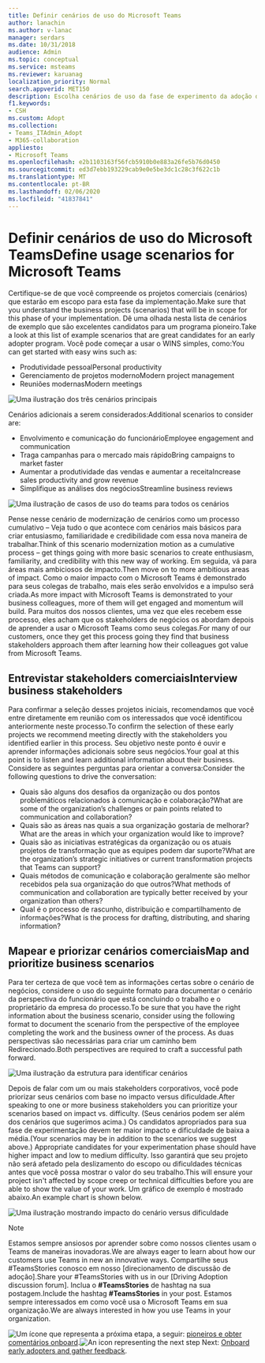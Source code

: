 ```yaml
---
title: Definir cenários de uso do Microsoft Teams
author: lanachin
ms.author: v-lanac
manager: serdars
ms.date: 10/31/2018
audience: Admin
ms.topic: conceptual
ms.service: msteams
ms.reviewer: karuanag
localization_priority: Normal
search.appverid: MET150
description: Escolha cenários de uso da fase de experimento da adoção de suas equipes.
f1.keywords:
- CSH
ms.custom: Adopt
ms.collection:
- Teams_ITAdmin_Adopt
- M365-collaboration
appliesto:
- Microsoft Teams
ms.openlocfilehash: e2b1103163f56fcb5910b0e883a26fe5b76d0450
ms.sourcegitcommit: ed3d7ebb193229cab9e0e5be3dc1c28c3f622c1b
ms.translationtype: MT
ms.contentlocale: pt-BR
ms.lasthandoff: 02/06/2020
ms.locfileid: "41837841"
---
```

# <a name="define-usage-scenarios-for-microsoft-teams"></a><span data-ttu-id="27353-103">Definir cenários de uso do Microsoft Teams</span><span class="sxs-lookup"><span data-stu-id="27353-103">Define usage scenarios for Microsoft Teams</span></span>

<span data-ttu-id="27353-104">Certifique-se de que você compreende os projetos comerciais (cenários) que estarão em escopo para esta fase da implementação.</span><span class="sxs-lookup"><span data-stu-id="27353-104">Make sure that you understand the business projects (scenarios) that will be in scope for this phase of your implementation.</span></span> <span data-ttu-id="27353-105">Dê uma olhada nesta lista de cenários de exemplo que são excelentes candidatos para um programa pioneiro.</span><span class="sxs-lookup"><span data-stu-id="27353-105">Take a look at this list of example scenarios that are great candidates for an early adopter program.</span></span> <span data-ttu-id="27353-106">Você pode começar a usar o WINS simples, como:</span><span class="sxs-lookup"><span data-stu-id="27353-106">You can get started with easy wins such as:</span></span>

- <span data-ttu-id="27353-107">Produtividade pessoal</span><span class="sxs-lookup"><span data-stu-id="27353-107">Personal productivity</span></span>
- <span data-ttu-id="27353-108">Gerenciamento de projetos moderno</span><span class="sxs-lookup"><span data-stu-id="27353-108">Modern project management</span></span>
- <span data-ttu-id="27353-109">Reuniões modernas</span><span class="sxs-lookup"><span data-stu-id="27353-109">Modern meetings</span></span>

![Uma ilustração dos três cenários principais](media/teams-adoption-modernizing-core-scenarios.png)

<span data-ttu-id="27353-111">Cenários adicionais a serem considerados:</span><span class="sxs-lookup"><span data-stu-id="27353-111">Additional scenarios to consider are:</span></span>

- <span data-ttu-id="27353-112">Envolvimento e comunicação do funcionário</span><span class="sxs-lookup"><span data-stu-id="27353-112">Employee engagement and communication</span></span>
- <span data-ttu-id="27353-113">Traga campanhas para o mercado mais rápido</span><span class="sxs-lookup"><span data-stu-id="27353-113">Bring campaigns to market faster</span></span>
- <span data-ttu-id="27353-114">Aumentar a produtividade das vendas e aumentar a receita</span><span class="sxs-lookup"><span data-stu-id="27353-114">Increase sales productivity and grow revenue</span></span>
- <span data-ttu-id="27353-115">Simplifique as análises dos negócios</span><span class="sxs-lookup"><span data-stu-id="27353-115">Streamline business reviews</span></span>

![Uma ilustração de casos de uso do teams para todos os cenários](media/teams-adoption-use-cases.png)

<span data-ttu-id="27353-117">Pense nesse cenário de modernização de cenários como um processo cumulativo – Veja tudo o que acontece com cenários mais básicos para criar entusiasmo, familiaridade e credibilidade com essa nova maneira de trabalhar.</span><span class="sxs-lookup"><span data-stu-id="27353-117">Think of this scenario modernization motion as a cumulative process – get things going with more basic scenarios to create enthusiasm, familiarity, and credibility with this new way of working.</span></span> <span data-ttu-id="27353-118">Em seguida, vá para áreas mais ambiciosos de impacto.</span><span class="sxs-lookup"><span data-stu-id="27353-118">Then move on to more ambitious areas of impact.</span></span> <span data-ttu-id="27353-119">Como o maior impacto com o Microsoft Teams é demonstrado para seus colegas de trabalho, mais eles serão envolvidos e a impulso será criada.</span><span class="sxs-lookup"><span data-stu-id="27353-119">As more impact with Microsoft Teams is demonstrated to your business colleagues, more of them will get engaged and momentum will build.</span></span> <span data-ttu-id="27353-120">Para muitos dos nossos clientes, uma vez que eles recebem esse processo, eles acham que os stakeholders de negócios os abordam depois de aprender a usar o Microsoft Teams como seus colegas.</span><span class="sxs-lookup"><span data-stu-id="27353-120">For many of our customers, once they get this process going they find that business stakeholders approach them after learning how their colleagues got value from Microsoft Teams.</span></span>

## <a name="interview-business-stakeholders"></a><span data-ttu-id="27353-121">Entrevistar stakeholders comerciais</span><span class="sxs-lookup"><span data-stu-id="27353-121">Interview business stakeholders</span></span>

<span data-ttu-id="27353-122">Para confirmar a seleção desses projetos iniciais, recomendamos que você entre diretamente em reunião com os interessados que você identificou anteriormente neste processo.</span><span class="sxs-lookup"><span data-stu-id="27353-122">To confirm the selection of these early projects we recommend meeting directly with the stakeholders you identified earlier in this process.</span></span> <span data-ttu-id="27353-123">Seu objetivo neste ponto é ouvir e aprender informações adicionais sobre seus negócios.</span><span class="sxs-lookup"><span data-stu-id="27353-123">Your goal at this point is to listen and learn additional information about their business.</span></span> <span data-ttu-id="27353-124">Considere as seguintes perguntas para orientar a conversa:</span><span class="sxs-lookup"><span data-stu-id="27353-124">Consider the following questions to drive the conversation:</span></span>

- <span data-ttu-id="27353-125">Quais são alguns dos desafios da organização ou dos pontos problemáticos relacionados à comunicação e colaboração?</span><span class="sxs-lookup"><span data-stu-id="27353-125">What are some of the organization’s challenges or pain points related to communication and collaboration?</span></span>
- <span data-ttu-id="27353-126">Quais são as áreas nas quais a sua organização gostaria de melhorar?</span><span class="sxs-lookup"><span data-stu-id="27353-126">What are the areas in which your organization would like to improve?</span></span>
- <span data-ttu-id="27353-127">Quais são as iniciativas estratégicas da organização ou os atuais projetos de transformação que as equipes podem dar suporte?</span><span class="sxs-lookup"><span data-stu-id="27353-127">What are the organization’s strategic initiatives or current transformation projects that Teams can support?</span></span>
- <span data-ttu-id="27353-128">Quais métodos de comunicação e colaboração geralmente são melhor recebidos pela sua organização do que outros?</span><span class="sxs-lookup"><span data-stu-id="27353-128">What methods of communication and collaboration are typically better received by your organization than others?</span></span>
- <span data-ttu-id="27353-129">Qual é o processo de rascunho, distribuição e compartilhamento de informações?</span><span class="sxs-lookup"><span data-stu-id="27353-129">What is the process for drafting, distributing, and sharing information?</span></span>

## <a name="map-and-prioritize-business-scenarios"></a><span data-ttu-id="27353-130">Mapear e priorizar cenários comerciais</span><span class="sxs-lookup"><span data-stu-id="27353-130">Map and prioritize business scenarios</span></span>

<span data-ttu-id="27353-131">Para ter certeza de que você tem as informações certas sobre o cenário de negócios, considere o uso do seguinte formato para documentar o cenário da perspectiva do funcionário que está concluindo o trabalho e o proprietário da empresa do processo.</span><span class="sxs-lookup"><span data-stu-id="27353-131">To be sure that you have the right information about the business scenario, consider using the following format to document the scenario from the perspective of the employee completing the work and the business owner of the process.</span></span> <span data-ttu-id="27353-132">As duas perspectivas são necessárias para criar um caminho bem Redirecionado.</span><span class="sxs-lookup"><span data-stu-id="27353-132">Both perspectives are required to craft a successful path forward.</span></span>

![Uma ilustração da estrutura para identificar cenários](media/teams-adoption-identify-scenarios.png)

<span data-ttu-id="27353-134">Depois de falar com um ou mais stakeholders corporativos, você pode priorizar seus cenários com base no impacto versus dificuldade.</span><span class="sxs-lookup"><span data-stu-id="27353-134">After speaking to one or more business stakeholders you can prioritize your scenarios based on impact vs. difficulty.</span></span> <span data-ttu-id="27353-135">(Seus cenários podem ser além dos cenários que sugerimos acima.) Os candidatos apropriados para sua fase de experimentação devem ter maior impacto e dificuldade de baixa a média.</span><span class="sxs-lookup"><span data-stu-id="27353-135">(Your scenarios may be in addition to the scenarios we suggest above.) Appropriate candidates for your experimentation phase should have higher impact and low to medium difficulty.</span></span> <span data-ttu-id="27353-136">Isso garantirá que seu projeto não será afetado pela deslizamento do escopo ou dificuldades técnicas antes que você possa mostrar o valor do seu trabalho.</span><span class="sxs-lookup"><span data-stu-id="27353-136">This will ensure your project isn't affected by scope creep or technical difficulties before you are able to show the value of your work.</span></span> <span data-ttu-id="27353-137">Um gráfico de exemplo é mostrado abaixo.</span><span class="sxs-lookup"><span data-stu-id="27353-137">An example chart is shown below.</span></span>

![Uma ilustração mostrando impacto do cenário versus dificuldade](media/teams-adoption-impact-difficulty.png)

> [!Note]
> <span data-ttu-id="27353-139">Estamos sempre ansiosos por aprender sobre como nossos clientes usam o Teams de maneiras inovadoras.</span><span class="sxs-lookup"><span data-stu-id="27353-139">We are always eager to learn about how our customers use Teams in new an innovative ways.</span></span> <span data-ttu-id="27353-140">Compartilhe seus #TeamsStories conosco em nosso [direcionamento de discussão de adoção].</span><span class="sxs-lookup"><span data-stu-id="27353-140">Share your #TeamsStories with us in our [Driving Adoption discussion forum].</span></span> <span data-ttu-id="27353-141">Inclua o **#TeamsStories** de hashtag na sua postagem.</span><span class="sxs-lookup"><span data-stu-id="27353-141">Include the hashtag **#TeamsStories** in your post.</span></span> <span data-ttu-id="27353-142">Estamos sempre interessados em como você usa o Microsoft Teams em sua organização.</span><span class="sxs-lookup"><span data-stu-id="27353-142">We are always interested in how you use Teams in your organization.</span></span>

<span data-ttu-id="27353-143">![Um ícone que representa a próxima](media/teams-adoption-next-icon.png) etapa, a seguir: [pioneiros e obter comentários onboard](teams-adoption-onboard-early-adopters.md).</span><span class="sxs-lookup"><span data-stu-id="27353-143">![An icon representing the next step](media/teams-adoption-next-icon.png) Next: [Onboard early adopters and gather feedback](teams-adoption-onboard-early-adopters.md).</span></span>
